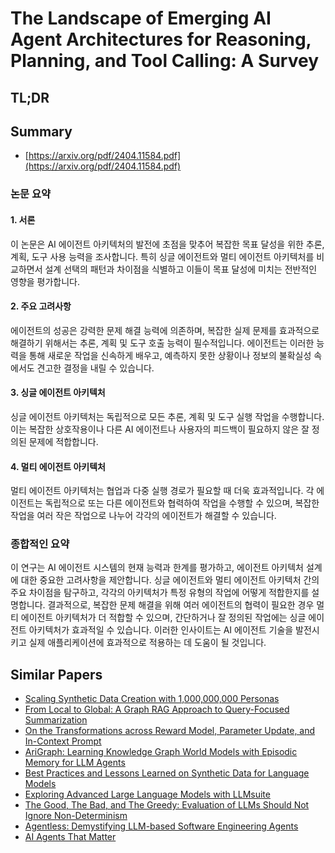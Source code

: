 # The Landscape of Emerging AI Agent Architectures for Reasoning, Planning, and Tool Calling: A Survey
## TL;DR
## Summary
- [https://arxiv.org/pdf/2404.11584.pdf](https://arxiv.org/pdf/2404.11584.pdf)

### 논문 요약

#### 1. 서론
이 논문은 AI 에이전트 아키텍처의 발전에 초점을 맞추어 복잡한 목표 달성을 위한 추론, 계획, 도구 사용 능력을 조사합니다. 특히 싱글 에이전트와 멀티 에이전트 아키텍처를 비교하면서 설계 선택의 패턴과 차이점을 식별하고 이들이 목표 달성에 미치는 전반적인 영향을 평가합니다.

#### 2. 주요 고려사항
에이전트의 성공은 강력한 문제 해결 능력에 의존하며, 복잡한 실제 문제를 효과적으로 해결하기 위해서는 추론, 계획 및 도구 호출 능력이 필수적입니다. 에이전트는 이러한 능력을 통해 새로운 작업을 신속하게 배우고, 예측하지 못한 상황이나 정보의 불확실성 속에서도 견고한 결정을 내릴 수 있습니다.

#### 3. 싱글 에이전트 아키텍처
싱글 에이전트 아키텍처는 독립적으로 모든 추론, 계획 및 도구 실행 작업을 수행합니다. 이는 복잡한 상호작용이나 다른 AI 에이전트나 사용자의 피드백이 필요하지 않은 잘 정의된 문제에 적합합니다.

#### 4. 멀티 에이전트 아키텍처
멀티 에이전트 아키텍처는 협업과 다중 실행 경로가 필요할 때 더욱 효과적입니다. 각 에이전트는 독립적으로 또는 다른 에이전트와 협력하여 작업을 수행할 수 있으며, 복잡한 작업을 여러 작은 작업으로 나누어 각각의 에이전트가 해결할 수 있습니다.

### 종합적인 요약
이 연구는 AI 에이전트 시스템의 현재 능력과 한계를 평가하고, 에이전트 아키텍처 설계에 대한 중요한 고려사항을 제안합니다. 싱글 에이전트와 멀티 에이전트 아키텍처 간의 주요 차이점을 탐구하고, 각각의 아키텍처가 특정 유형의 작업에 어떻게 적합한지를 설명합니다. 결과적으로, 복잡한 문제 해결을 위해 여러 에이전트의 협력이 필요한 경우 멀티 에이전트 아키텍처가 더 적합할 수 있으며, 간단하거나 잘 정의된 작업에는 싱글 에이전트 아키텍처가 효과적일 수 있습니다. 이러한 인사이트는 AI 에이전트 기술을 발전시키고 실제 애플리케이션에 효과적으로 적용하는 데 도움이 될 것입니다.

## Similar Papers
- [Scaling Synthetic Data Creation with 1,000,000,000 Personas](2406.20094.md)
- [From Local to Global: A Graph RAG Approach to Query-Focused Summarization](2404.16130.md)
- [On the Transformations across Reward Model, Parameter Update, and In-Context Prompt](2406.16377.md)
- [AriGraph: Learning Knowledge Graph World Models with Episodic Memory for LLM Agents](2407.04363.md)
- [Best Practices and Lessons Learned on Synthetic Data for Language Models](2404.07503.md)
- [Exploring Advanced Large Language Models with LLMsuite](2407.12036.md)
- [The Good, The Bad, and The Greedy: Evaluation of LLMs Should Not Ignore Non-Determinism](2407.10457.md)
- [Agentless: Demystifying LLM-based Software Engineering Agents](2407.01489.md)
- [AI Agents That Matter](2407.01502.md)
